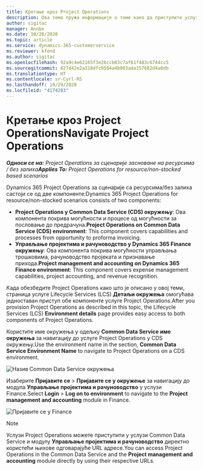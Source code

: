 ```yaml
---
title: Кретање кроз Project Operations
description: Ова тема пружа информације о томе како да приступите услузи Project Operations из услуге Lifecycle Services.
author: sigitac
manager: Annbe
ms.date: 10/28/2020
ms.topic: article
ms.service: dynamics-365-customerservice
ms.reviewer: kfend
ms.author: sigitac
ms.openlocfilehash: 92a9c4e62165f3e26ccb03c7af61f483c6744cc5
ms.sourcegitcommit: 627d42e2a318dfc9564a4b803ada157682d4a0db
ms.translationtype: HT
ms.contentlocale: sr-Cyrl-RS
ms.lasthandoff: 10/29/2020
ms.locfileid: "4174283"
---
```

# <a name="navigate-project-operations"></a><span data-ttu-id="be8a2-103">Кретање кроз Project Operations</span><span class="sxs-lookup"><span data-stu-id="be8a2-103">Navigate Project Operations</span></span>

<span data-ttu-id="be8a2-104">_**Односи се на:** Project Operations за сценарије засноване на ресурсима / без залиха_</span><span class="sxs-lookup"><span data-stu-id="be8a2-104">_**Applies To:** Project Operations for resource/non-stocked based scenarios_</span></span>

<span data-ttu-id="be8a2-105">Dynamics 365 Project Operations за сценарије са ресурсима/без залиха састоји се од две компоненте:</span><span class="sxs-lookup"><span data-stu-id="be8a2-105">Dynamics 365 Project Operations for resource/non-stocked scenarios consists of two components:</span></span> 

 - <span data-ttu-id="be8a2-106">**Project Operations у Common Data Service (CDS) окружењу**: Ова компонента покрива могућности и процесе од могућности за пословање до предрачуна.</span><span class="sxs-lookup"><span data-stu-id="be8a2-106">**Project Operations on Common Data Service (CDS) environment**: This component covers capabilities and processes from opportunity to proforma invoicing.</span></span> 
 - <span data-ttu-id="be8a2-107">**Управљање пројектима и рачуноводство у Dynamics 365 Finance окружењу**: Ова компонента покрива могућности управљања трошковима, рачуноводство пројеката и признавање прихода.</span><span class="sxs-lookup"><span data-stu-id="be8a2-107">**Project management and accounting on Dynamics 365 Finance environment**: This component covers expense management capabilities, project accounting, and revenue recognition.</span></span> 

<span data-ttu-id="be8a2-108">Када обезбедите Project Operations како што је описано у овој теми, страница услуге Lifecycle Services (LCS) **Детаљи окружења** омогућава једноставан приступ обе компоненте услуге Project Operations.</span><span class="sxs-lookup"><span data-stu-id="be8a2-108">After you provision Project Operations as described in this topic, the Lifecycle Services (LCS) **Environment details** page provides easy access to both components of Project Operations.</span></span>  

<span data-ttu-id="be8a2-109">Користите име окружења у одељку **Common Data Service име окружења** за навигацију до услуге Project Operations у CDS окружењу.</span><span class="sxs-lookup"><span data-stu-id="be8a2-109">Use the environment name in the section, **Common Data Service Environment Name** to navigate to Project Operations on a CDS environment.</span></span> 

  ![Назив Common Data Service окружења](./media/environment-name.PNG)

<span data-ttu-id="be8a2-111">Изаберите **Пријавите се** > **Пријавите се у окружење** за навигацију до модула **Управљање пројектима и рачуноводство** у услузи Finance.</span><span class="sxs-lookup"><span data-stu-id="be8a2-111">Select **Login** > **Log on to environment** to navigate to the **Project management and accounting** module in Finance.</span></span>  

   ![Пријавите се у Finance](./media/environment-login.PNG)

> [!NOTE]
> <span data-ttu-id="be8a2-113">Услузи Project Operations можете приступити у услузи Common Data Service и модулу **Управљање пројектима и рачуноводство** директно користећи њихове одговарајуће URL адресе.</span><span class="sxs-lookup"><span data-stu-id="be8a2-113">You can access Project Operations in the Common Data Service and the **Project management and accounting** module directly by using their respective URLs.</span></span> 
